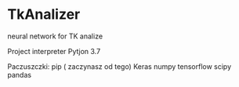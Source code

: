 # TkAnalizer
neural network for TK analize

Project interpreter Pytjon 3.7

Paczuszczki:
pip ( zaczynasz od tego)
Keras
numpy
tensorflow
scipy
pandas
